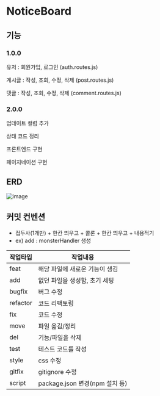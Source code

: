# NoticeBoard

## 기능

### 1.0.0
유저 : 회원가입, 로그인 (auth.routes.js)

게시글 : 작성, 조회, 수정, 삭제 (post.routes.js)

댓글 : 작성, 조회, 수정, 삭제 (comment.routes.js)

### 2.0.0
업데이트 컬럼 추가

상태 코드 정리

프론트엔드 구현

페이지네이션 구현

## ERD

![image](https://github.com/user-attachments/assets/4e9fdcab-58e7-4e65-962c-49b84b57a40c)



## 커밋 컨벤션
- 접두사(1개만) + 한칸 띄우고 + 콜론 + 한칸 띄우고 + 내용적기
- ex) add : monsterHandler 생성

  
|작업타입|작업내용|
|------|---|
|feat|해당 파일에 새로운 기능이 생김|
|add|없던 파일을 생성함, 초기 세팅|
|bugfix|버그 수정|
|refactor|코드 리팩토링|
|fix|코드 수정|
|move|파일 옮김/정리|
|del|기능/파일을 삭제|
|test|테스트 코드를 작성|
|style|css 수정|
|gitfix|gitignore 수정|
|script|package.json 변경(npm 설치 등)|
